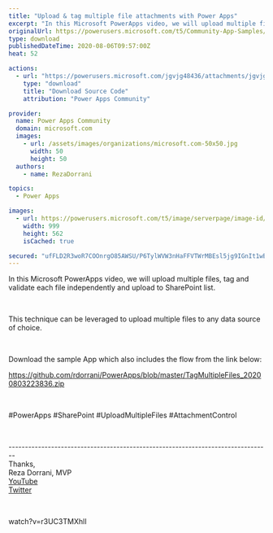 ```yaml
---
title: "Upload & tag multiple file attachments with Power Apps"
excerpt: "In this Microsoft PowerApps video, we will upload multiple files, tag and validate each file independently and upload to SharePoint list. This"
originalUrl: https://powerusers.microsoft.com/t5/Community-App-Samples/Upload-amp-tag-multiple-file-attachments-with-Power-Apps/td-p/650284
type: download
publishedDateTime: 2020-08-06T09:57:00Z
heat: 52

actions:
  - url: "https://powerusers.microsoft.com/jgvjg48436/attachments/jgvjg48436/AppFeedbackGallery/596/1/Tag%20Multiple%20Files.msapp"
    type: "download"
    title: "Download Source Code"
    attribution: "Power Apps Community"

provider:
  name: Power Apps Community
  domain: microsoft.com
  images:
    - url: /assets/images/organizations/microsoft.com-50x50.jpg
      width: 50
      height: 50
  authors:
    - name: RezaDorrani

topics:
  - Power Apps

images:
  - url: https://powerusers.microsoft.com/t5/image/serverpage/image-id/167626iB23371B6C2BCBA44/image-size/large?v=1.0&px=999
    width: 999
    height: 562
    isCached: true

secured: "ufFLD2R3woR7COOnrgO85AWSU/P6TylWVW3nHaFFVTWrMBEsl5jg9IGnIt1wBRG1yNYkz2E4R3CBXPucfjF0sktAJx9gaA8y4pF+KOwKSfzl3+OW/Ia2gzyjiPv3mVvfhmkmwJICr6AYed+P8DmmwOpBDqIGJYJKRj2Pk/ErWliFL1Ftf3PwaCJaJ6EWVJvFDi1tU18WKPAIzE80nxamnR2hCUW2z+6yEmmDSVeBxUmYK7JyFU2+fiSsU+vxo9SlkJmOcJCDFzu874syPPn2yRSTSxCbJzx2mWfmE0FWrEeCbl/taExJ7Fonf1NPQLEapTBRntshugnDKt3Jj63v0M21TaHY9oiM3KVwbj8HcbA2Tfe0WvBXNURU6gM+GzJGd4C0G9TUgjl1+PJ/28LCU5hAEK76k0vQZmCE/mAvle2OY1qQIiQFS+0FjbkviBzu;buDllsUYkA64c7INvDi9Pw=="
---
```

<p><span>In this Microsoft PowerApps video, we will upload multiple files, tag and validate each file independently and upload to SharePoint list. </span></p>
<p>&nbsp;</p>
<p><span>This technique can be leveraged to upload multiple files to any data source of choice. </span></p>
<p>&nbsp;</p>
<p><span>Download the sample App which also includes the flow from the link below: </span></p>
<p><span><a href="https://github.com/rdorrani/PowerApps/blob/master/TagMultipleFiles_20200803223836.zip" target="_blank" rel="nofollow noopener noreferrer">https://github.com/rdorrani/PowerApps/blob/master/TagMultipleFiles_20200803223836.zip </a></span></p>
<p>&nbsp;</p>
<p><span>#PowerApps #SharePoint #UploadMultipleFiles #AttachmentControl</span></p>
<p>&nbsp;</p>
<p><span>--------------------------------------------------------------------------------<br>Thanks,<br>Reza Dorrani, MVP<br><a href="https://www.youtube.com/c/rezadorrani" target="_blank" rel="nofollow noopener noreferrer">YouTube</a><br><a href="https://twitter.com/rezadorrani" target="_blank" rel="nofollow noopener noreferrer">Twitter</a></span></p>
<p>&nbsp;</p>
<p><span class="videoUrl hidden">watch?v=r3UC3TMXhlI</span></p>

